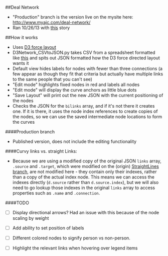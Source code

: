 ##Deal Network
- "Production" branch is the version live on the mysite here: http://www.myajc.com/deal-network/
- Ran 10/26/13 with <a href="http://www.myajc.com/news/news/ethics-laws-vex-watchdogs-state-officials-alike/nbYgB/">this</a> story

##How it works
- Uses <a href="https://github.com/mbostock/d3/wiki/Force-Layout" target="_blank">D3 force layout</a>
- D3Network_CSVtoJSON.py takes CSV from a spreadsheet formatted like <a href="https://docs.google.com/spreadsheet/ccc?key=0AhCTN8bJ6kLCdHBBNlVtU0lRTm1wVmlzX1lzV0tnV3c&usp=sharing">this</a> and spits out JSON formatted how the D3 force directed layout wants it
- Default view hides labels for nodes with fewer than three connections (a few appear as though they fit that criteria but actually have multiple links to the same people that you can't see)
- "Edit mode" highlights fixed nodes in red and labels all nodes
- "Edit mode" will display the curve anchors as little blue dots
- "Save Layout" will print out the new JSON with the current positioning of the nodes
- Checks the JSON for the `bilinks` array, and if it's not there it creates one. If it is there, it uses the node index references to create copies of the nodes, so we can use the saved intermediate node locations to form the curves

####Production branch
- Published version, does not include the editing functionality

####Curvy links vs. straight Links:
- Because we are using a modified copy of the original JSON `links` array, `.source` and `.target`, which were modified on the (origin) <a href="https://github.com/emilymerwinajc/DealNetwork/tree/StraightLines">StraightLines branch</a>, are not modified here - they contain only their indexes, rather than a copy of the actual index node. This means we can access the indexes directly (`d.source` rather than `d.source.index`), but we will also need to go lookup those indexes in the original `links` array to access properties such as `.name` and `.connection`.

####TODO
- [ ] Display directional arrows? Had an issue with this because of the node scaling by weight
- [ ] Add ability to set position of labels
- [ ] Different colored nodes to signify person vs non-person.
- [ ] Highlight the relevant links when hovering over legend items

